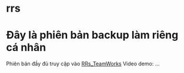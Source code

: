 # rrs
# Đây là phiên bản backup làm riêng cá nhân<br/>
Phiên bản đầy đủ truy cập vào [RRs_TeamWorks](https://github.com/hoangit2k2/lovepink)
Video demo: ...
